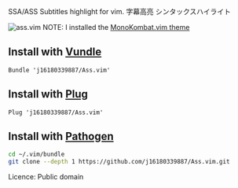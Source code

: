 SSA/ASS Subtitles highlight for vim. 字幕高亮 シンタックスハイライト

![ass.vim](https://i.imgur.com/7pc2LDX.png)
NOTE: I installed the [MonoKombat.vim theme](https://github.com/j16180339887/MonoKombat.vim)

## Install with [Vundle](https://github.com/VundleVim/Vundle.vim)
```vim
Bundle 'j16180339887/Ass.vim'
```

## Install with [Plug](https://github.com/junegunn/vim-plug)
```vim
Plug 'j16180339887/Ass.vim'
```

## Install with [Pathogen](https://github.com/tpope/vim-pathogen)
```sh
cd ~/.vim/bundle
git clone --depth 1 https://github.com/j16180339887/Ass.vim.git
```

Licence: Public domain

